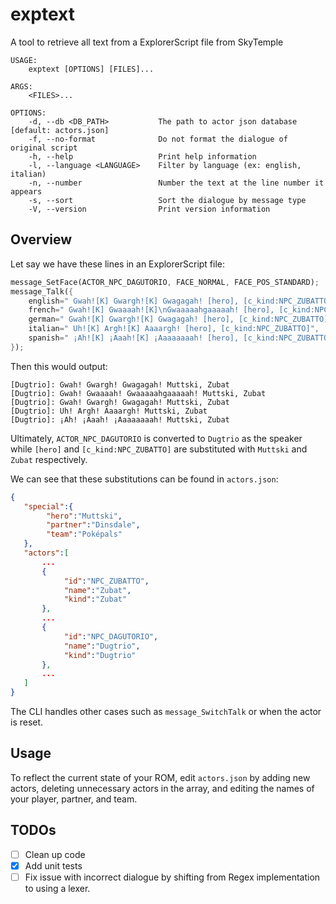 # exptext
A tool to retrieve all text from a ExplorerScript file from SkyTemple
```
USAGE:
    exptext [OPTIONS] [FILES]...

ARGS:
    <FILES>...    

OPTIONS:
    -d, --db <DB_PATH>           The path to actor json database [default: actors.json]
    -f, --no-format              Do not format the dialogue of original script
    -h, --help                   Print help information
    -l, --language <LANGUAGE>    Filter by language (ex: english, italian)
    -n, --number                 Number the text at the line number it appears
    -s, --sort                   Sort the dialogue by message type
    -V, --version                Print version information
```

## Overview

Let say we have these lines in an ExplorerScript file:
```rust
message_SetFace(ACTOR_NPC_DAGUTORIO, FACE_NORMAL, FACE_POS_STANDARD);
message_Talk({
    english=" Gwah![K] Gwargh![K] Gwagagah! [hero], [c_kind:NPC_ZUBATTO]",
    french=" Gwah![K] Gwaaaah![K]\nGwaaaaahgaaaaah! [hero], [c_kind:NPC_ZUBATTO]",
    german=" Gwah![K] Gwargh![K] Gwagagah! [hero], [c_kind:NPC_ZUBATTO]",
    italian=" Uh![K] Argh![K] Aaaargh! [hero], [c_kind:NPC_ZUBATTO]",
    spanish=" ¡Ah![K] ¡Aaah![K] ¡Aaaaaaaah! [hero], [c_kind:NPC_ZUBATTO]",
});
```

Then this would output:
```
[Dugtrio]: Gwah! Gwargh! Gwagagah! Muttski, Zubat
[Dugtrio]: Gwah! Gwaaaah! Gwaaaaahgaaaaah! Muttski, Zubat
[Dugtrio]: Gwah! Gwargh! Gwagagah! Muttski, Zubat
[Dugtrio]: Uh! Argh! Aaaargh! Muttski, Zubat
[Dugtrio]: ¡Ah! ¡Aaah! ¡Aaaaaaaah! Muttski, Zubat
```

Ultimately, ``ACTOR_NPC_DAGUTORIO`` is converted to ``Dugtrio`` as the speaker while `[hero]` and `[c_kind:NPC_ZUBATTO]` are substituted with `Muttski` and `Zubat` respectively. 

We can see that these substitutions can be found in ``actors.json``:
```json
{
   "special":{
        "hero":"Muttski",
        "partner":"Dinsdale",
        "team":"Poképals"
   },
   "actors":[
       ...
       {
            "id":"NPC_ZUBATTO",
            "name":"Zubat",
            "kind":"Zubat"
       },
       ...
       {
            "id":"NPC_DAGUTORIO",
            "name":"Dugtrio",
            "kind":"Dugtrio"
       },
       ...
   ]
}
```

The CLI handles other cases such as `message_SwitchTalk` or when the actor is reset. 

## Usage
To reflect the current state of your ROM, edit `actors.json` by adding new actors, deleting unnecessary actors in the array, and editing the names of your player, partner, and team.

## TODOs
- [ ] Clean up code
- [x] Add unit tests 
- [ ] Fix issue with incorrect dialogue by shifting from Regex implementation to using a lexer. 